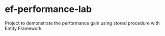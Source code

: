 # ef-performance-lab
Project to demonstrate the performance gain using stored procedure with Entity Framework
